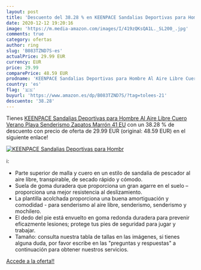 ```yaml
---
layout: post
title: 'Descuento del 38.28 % en KEENPACE Sandalias Deportivas para Hombr'
date: 2020-12-12 19:20:16
image: 'https://m.media-amazon.com/images/I/419zQKsQA1L._SL200_.jpg'
comments: true
category: ofertas
author: ring
slug: 'B083TZND7S-es'
actualPrice: 29.99 EUR
currency: EUR
price: 29.99
comparePrice: 48.59 EUR
prodname: 'KEENPACE Sandalias Deportivas para Hombre Al Aire Libre Cuero Verano Playa Senderismo Zapatos Marrón 41 EU'
country: 'es'
flag: '🇪🇸'
buyurl: 'https://www.amazon.es/dp/B083TZND7S/?tag=tolees-21'
descuento: '38.28'
---
```


Tienes [KEENPACE Sandalias Deportivas para Hombre Al Aire Libre Cuero Verano Playa Senderismo Zapatos Marrón 41 EU](https://www.amazon.es/dp/B083TZND7S/?tag=tolees-21) con un 38.28 % de descuento con precio de oferta de 29.99 EUR (original: 48.59 EUR) en el siguiente enlace!

[![KEENPACE Sandalias Deportivas para Hombr](https://m.media-amazon.com/images/I/419zQKsQA1L._SL200_.jpg)](https://www.amazon.es/dp/B083TZND7S/?tag=tolees-21)

ℹ️:

- Parte superior de malla y cuero en un estilo de sandalia de pescador al aire libre, transpirable, de secado rápido y cómodo.
- Suela de goma duradera que proporciona un gran agarre en el suelo – proporciona una mejor resistencia al deslizamiento.
- La plantilla acolchada proporciona una buena amortiguación y comodidad - para senderismo al aire libre, senderismo, senderismo y mochilero.
- El dedo del pie está envuelto en goma redonda duradera para prevenir eficazmente lesiones; protege tus pies de seguridad para jugar y trabajar.
- Tamaño: consulta nuestra tabla de tallas en las imágenes, si tienes alguna duda, por favor escribe en las "preguntas y respuestas" a continuación para obtener nuestros servicios.

[Accede a la oferta!!](https://www.amazon.es/dp/B083TZND7S/?tag=tolees-21)
